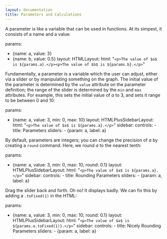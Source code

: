 ```yaml
---
layout: documentation
title: Parameters and Calculations
---
```


A parameter is like a variable that can be used in functions. At its simpest, it consists of a name and a value:

<div width="800" height="210" class="codePreview">

params:
- {name: a, value: 3}
- {name: b, value: 0.5}
layout:
  HTMLLayout:
    html: "`<p>The value of $a$ is ${params.a}.</p><p>The value of $b$ is ${params.b}.</p>`"


</div>

Fundamentally, a parameter is a variable which the user can adjust, either via a slider or by manipulating something on the graph. The initial value of the parameter is determined by the `value` attribute on the parameter definition; the range of the slider is determined by the `min` and `max` attributes. For example, this sets the initial value of _a_ to 3, and sets it range to be between 0 and 10:

<div width="800" height="210" class="codePreview">
	
params:
- {name: a, value: 3, min: 0, max: 10}
layout:
  HTMLPlusSidebarLayout:
    html: "`<p>The value of $a$ is ${params.a}.</p>`"
    sidebar:
      controls:
      - title: Parameters
        sliders:
        - {param: a, label: a}


</div>

By default, parameters are integers; you can change the precision of _a_ by creating a `round` command. Here, we round _a_ to the nearest tenth:

<div width="800" height="210" class="codePreview">
	
params:
- {name: a, value: 3, min: 0, max: 10, round: 0.1}
layout:
  HTMLPlusSidebarLayout:
    html: "`<p>The value of $a$ is ${params.a}.</p>`"
    sidebar:
      controls:
      - title: Rounding Parameters
        sliders:
        - {param: a, label: a}

</div>

Drag the slider back and forth. Oh no! It displays badly. We can fix this by adding a `.toFixed(1)` in the HTML: 

<div width="800" height="210" class="codePreview">
	
params:
- {name: a, value: 3, min: 0, max: 10, round: 0.1}
layout:
  HTMLPlusSidebarLayout:
    html: "`<p>The value of $a$ is ${params.a.toFixed(1)}.</p>`"
    sidebar:
      controls:
      - title: Nicely Rounding Parameters
        sliders:
        - {param: a, label: a}
</div>